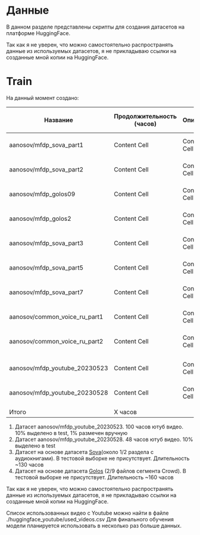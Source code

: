# Данные

В данном разделе представлены скрипты для создания датасетов на платформе HuggingFace. 

Так как я не уверен, что можно самостоятельно распространять данные из используемых датасетов, я не прикладываю ссылки на созданные мной копии на HuggingFace.


# Train

На данный момент создано:

| Название  | Продолжительность (часов) | Описание | Ссылка на источник |
| ------------- | ------------- | ------------- | ------------- |
| aanosov/mfdp_sova_part1  | Content Cell  | Content Cell  | Ссылка на источник |
| aanosov/mfdp_sova_part2  | Content Cell  | Content Cell  | Ссылка на источник |
| aanosov/mfdp_golos09  | Content Cell  | Content Cell  | Ссылка на источник |
| aanosov/mfdp_golos2  | Content Cell  | Content Cell  | Ссылка на источник |
| aanosov/mfdp_sova_part3  | Content Cell  | Content Cell  | Ссылка на источник |
| aanosov/mfdp_sova_part5  | Content Cell  | Content Cell  | Ссылка на источник |
| aanosov/mfdp_sova_part7  | Content Cell  | Content Cell  | Ссылка на источник |
| aanosov/common_voice_ru_part1  | Content Cell  | Content Cell  | Ссылка на источник |
| aanosov/common_voice_ru_part2  | Content Cell  | Content Cell  | Ссылка на источник |
|   |   |   |  |
| aanosov/mfdp_youtube_20230523  | Content Cell  | Content Cell  | Ссылка на источник |
| aanosov/mfdp_youtube_20230528  | Content Cell  | Content Cell  |Ссылка на источник |
|   |   |   |  |
| Итого  | X часов  |   | |

1) Датасет aanosov/mfdp_youtube_20230523. 100 часов ютуб видео. 10% выделено в test, 1% размечен вручную
2) Датасет aanosov/mfdp_youtube_20230528. 48 часов ютуб видео. 10% выделено в test
3) Датасет на основе датасета [Sova](https://sova.ai/dataset/)(около 1/2 раздела с аудиокнигами). В тестовой выборке не присутствует. Длительность ~130 часов
4) Датасет на основе датасета  [Golos](https://github.com/sberdevices/golos) (2/9 файлов сегмента Crowd). В тестовой выборке не присутствует. Длительность ~160 часов

Так как я не уверен, что можно самостоятельно распространять данные из используемых датасетов, я не прикладываю ссылки на созданные мной копии на HuggingFace.

Список использованных видео с Youtube можно найти в файле ./huggingface_youtube/used_videos.csv
Для финального обучения модели планируется использовать в несколько раз больше данных.
